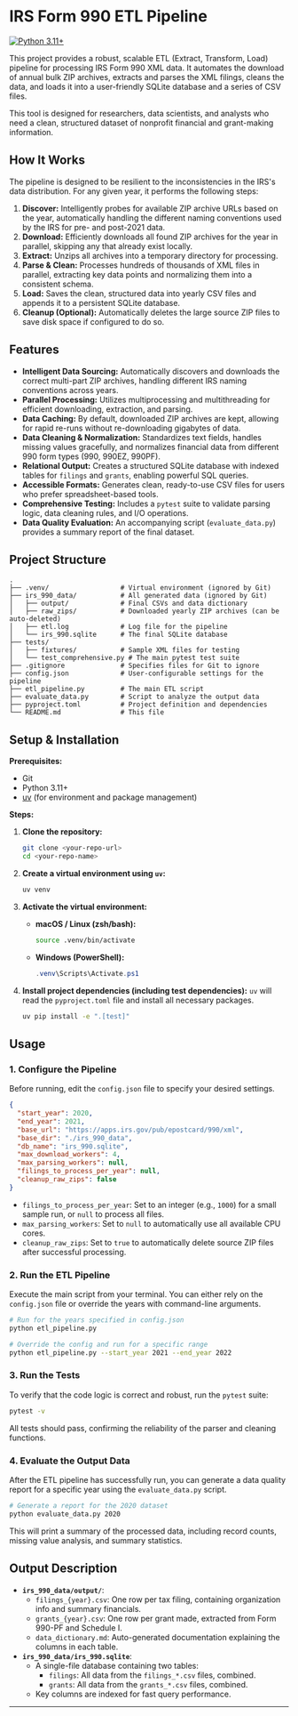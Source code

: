 # IRS Form 990 ETL Pipeline

[![Python 3.11+](https://img.shields.io/badge/python-3.11+-blue.svg)](https://www.python.org/downloads/)

This project provides a robust, scalable ETL (Extract, Transform, Load) pipeline for processing IRS Form 990 XML data. It automates the download of annual bulk ZIP archives, extracts and parses the XML filings, cleans the data, and loads it into a user-friendly SQLite database and a series of CSV files.

This tool is designed for researchers, data scientists, and analysts who need a clean, structured dataset of nonprofit financial and grant-making information.

## How It Works

The pipeline is designed to be resilient to the inconsistencies in the IRS's data distribution. For any given year, it performs the following steps:

1.  **Discover:** Intelligently probes for available ZIP archive URLs based on the year, automatically handling the different naming conventions used by the IRS for pre- and post-2021 data.
2.  **Download:** Efficiently downloads all found ZIP archives for the year in parallel, skipping any that already exist locally.
3.  **Extract:** Unzips all archives into a temporary directory for processing.
4.  **Parse & Clean:** Processes hundreds of thousands of XML files in parallel, extracting key data points and normalizing them into a consistent schema.
5.  **Load:** Saves the clean, structured data into yearly CSV files and appends it to a persistent SQLite database.
6.  **Cleanup (Optional):** Automatically deletes the large source ZIP files to save disk space if configured to do so.

## Features

- **Intelligent Data Sourcing:** Automatically discovers and downloads the correct multi-part ZIP archives, handling different IRS naming conventions across years.
- **Parallel Processing:** Utilizes multiprocessing and multithreading for efficient downloading, extraction, and parsing.
- **Data Caching:** By default, downloaded ZIP archives are kept, allowing for rapid re-runs without re-downloading gigabytes of data.
- **Data Cleaning & Normalization:** Standardizes text fields, handles missing values gracefully, and normalizes financial data from different 990 form types (990, 990EZ, 990PF).
- **Relational Output:** Creates a structured SQLite database with indexed tables for `filings` and `grants`, enabling powerful SQL queries.
- **Accessible Formats:** Generates clean, ready-to-use CSV files for users who prefer spreadsheet-based tools.
- **Comprehensive Testing:** Includes a `pytest` suite to validate parsing logic, data cleaning rules, and I/O operations.
- **Data Quality Evaluation:** An accompanying script (`evaluate_data.py`) provides a summary report of the final dataset.

## Project Structure

```
.
├── .venv/                  # Virtual environment (ignored by Git)
├── irs_990_data/           # All generated data (ignored by Git)
│   ├── output/             # Final CSVs and data dictionary
│   ├── raw_zips/           # Downloaded yearly ZIP archives (can be auto-deleted)
│   ├── etl.log             # Log file for the pipeline
│   └── irs_990.sqlite      # The final SQLite database
├── tests/
│   ├── fixtures/           # Sample XML files for testing
│   └── test_comprehensive.py # The main pytest test suite
├── .gitignore              # Specifies files for Git to ignore
├── config.json             # User-configurable settings for the pipeline
├── etl_pipeline.py         # The main ETL script
├── evaluate_data.py        # Script to analyze the output data
├── pyproject.toml          # Project definition and dependencies
└── README.md               # This file
```

## Setup & Installation

**Prerequisites:**

- Git
- Python 3.11+
- [uv](https://github.com/astral-sh/uv) (for environment and package management)

**Steps:**

1.  **Clone the repository:**

    ```bash
    git clone <your-repo-url>
    cd <your-repo-name>
    ```

2.  **Create a virtual environment using `uv`:**

    ```bash
    uv venv
    ```

3.  **Activate the virtual environment:**

    - **macOS / Linux (zsh/bash):**
      ```bash
      source .venv/bin/activate
      ```
    - **Windows (PowerShell):**
      ```powershell
      .venv\Scripts\Activate.ps1
      ```

4.  **Install project dependencies (including test dependencies):**
    `uv` will read the `pyproject.toml` file and install all necessary packages.
    ```bash
    uv pip install -e ".[test]"
    ```

## Usage

### 1. Configure the Pipeline

Before running, edit the `config.json` file to specify your desired settings.

```json
{
  "start_year": 2020,
  "end_year": 2021,
  "base_url": "https://apps.irs.gov/pub/epostcard/990/xml",
  "base_dir": "./irs_990_data",
  "db_name": "irs_990.sqlite",
  "max_download_workers": 4,
  "max_parsing_workers": null,
  "filings_to_process_per_year": null,
  "cleanup_raw_zips": false
}
```

- `filings_to_process_per_year`: Set to an integer (e.g., `1000`) for a small sample run, or `null` to process all files.
- `max_parsing_workers`: Set to `null` to automatically use all available CPU cores.
- `cleanup_raw_zips`: Set to `true` to automatically delete source ZIP files after successful processing.

### 2. Run the ETL Pipeline

Execute the main script from your terminal. You can either rely on the `config.json` file or override the years with command-line arguments.

```bash
# Run for the years specified in config.json
python etl_pipeline.py

# Override the config and run for a specific range
python etl_pipeline.py --start_year 2021 --end_year 2022
```

### 3. Run the Tests

To verify that the code logic is correct and robust, run the `pytest` suite:

```bash
pytest -v
```

All tests should pass, confirming the reliability of the parser and cleaning functions.

### 4. Evaluate the Output Data

After the ETL pipeline has successfully run, you can generate a data quality report for a specific year using the `evaluate_data.py` script.

```bash
# Generate a report for the 2020 dataset
python evaluate_data.py 2020
```

This will print a summary of the processed data, including record counts, missing value analysis, and summary statistics.

## Output Description

- **`irs_990_data/output/`**:
  - `filings_{year}.csv`: One row per tax filing, containing organization info and summary financials.
  - `grants_{year}.csv`: One row per grant made, extracted from Form 990-PF and Schedule I.
  - `data_dictionary.md`: Auto-generated documentation explaining the columns in each table.
- **`irs_990_data/irs_990.sqlite`**:
  - A single-file database containing two tables:
    - `filings`: All data from the `filings_*.csv` files, combined.
    - `grants`: All data from the `grants_*.csv` files, combined.
  - Key columns are indexed for fast query performance.

---
